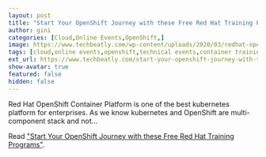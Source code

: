 ```yaml
---
layout: post
title: "Start Your OpenShift Journey with these Free Red Hat Training Programs"
author: gini
categories: [Cloud,Online Events,OpenShift,]
image: https://www.techbeatly.com/wp-content/uploads/2020/03/redhat-openshift-free-courses-1024x683.jpg
tags: [cloud,online events,openshift,technical events,container training,free openshift training,kubernetes,kubernetes training,ocp training,openshift container platform,openshift free training,openshift training,red hat openshift,]
ext_url: https://www.techbeatly.com/start-your-openshift-journey-with-these-free-red-hat-training-programs/
show-avatar: true
featured: false
hidden: false
---
```


Red Hat OpenShift Container Platform is one of the best kubernetes platform for enterprises. As we know kubernetes and OpenShift are multi-component stack and not...

Read ["Start Your OpenShift Journey with these Free Red Hat Training Programs"](https://www.techbeatly.com/start-your-openshift-journey-with-these-free-red-hat-training-programs/).